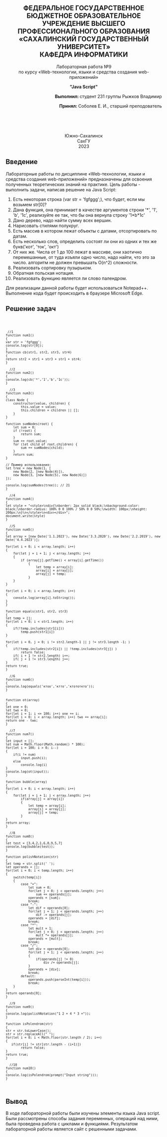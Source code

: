 
<h2 align="center">ФЕДЕРАЛЬНОЕ ГОСУДАРСТВЕННОЕ БЮДЖЕТНОЕ ОБРАЗОВАТЕЛЬНОЕ УЧРЕЖДЕНИЕ ВЫСШЕГО ПРОФЕССИОНАЛЬНОГО ОБРАЗОВАНИЯ <br> «САХАЛИНСКИЙ ГОСУДАРСТВЕННЫЙ УНИВЕРСИТЕТ» <br> КАФЕДРА ИНФОРМАТИКИ </h2>
<p align="center">Лабораторная работа №9 <br>
по курсу «Web-технологии, языки и средства создания web-приложений» 

<p align="center"><b>"Java Script"</b><p>
<p align="right"><b>Выполнил: </b> студент 231 группы Рыжков Владимир</p>
<p  align="right"><b>Принял: </b> Соболев Е. И., старший преподователь</p>
<br>
<br>
<br>
<p align="center">Южно-Сахалинск <br> СахГУ <br> 2023</p>
<h2> Введение </h2>
<p>Лабораторные работы по дисциплине «Web-технологии, языки и средства создания web-приложений» предназначены для освоения полученных теоретических знаний на практике. Цель работы - выполнить задачи, написав решение на Java Script:  <br>
<ol>
   <li> Есть некоторая строка (var str = 'fgfggg';), что будет, если мы возьмем str[0]?
   <li>Дана функция, она принимает в качестве аргументов строки '*', '1', 'b', '1c', реализуйте ее так, что бы она вернула строку '1*b*1c'
     <li>Дано дерево, надо найти сумму всех вершин.
       <li>Нарисовать стилями полукруг.
         <li>Есть массив в котором лежат объекты с датами, отсортировать по датам.
           <li>Есть несколько слов, определить состоят ли они из одних и тех же букв('кот', 'ток', 'окт')
             <li>От них же. Числа от 1 до 100 лежат в массиве, они хаотично перемешанные, от туда изъяли одно число, надо найти, что это за число. алгоритм не должен превышать O(n^2) сложности.
               <li>Реализовать сортировку пузырьком.
                 <li>Обратная польская нотация.
                   <li>Реализовать функцию является ли слово палендром.
   </ol>
Для реализации данной работы будет использоваться Notepad++. Выполнение кода будет происходить в браузере Microsoft Edge.
</p>
<h2>Решение задач</h2>
<code>
      
     //1
    function num1()
    {
    var str = 'fgfggg';
    console.log(str[0]);
    }
    function cb(str1, str2, str3, str4)
    {
    return str2 + str1 + str3 + str1 + str4;
    }

	  //2
    function num2()
    {
    console.log(cb('*','1','b','1c'));
    }
    
	  //3
    function num3()
    {
    class Node {
        constructor(value, children) {
            this.value = value;
            this.children = children || [];
        }
    }

    function sumNodes(root) {
        let sum = 0;
        if (!root) {
            return sum;
        }
        sum += root.value;
        for (let child of root.children) {
            sum += sumNodes(child);
        }
        return sum;
    }

    // Пример использования:
    let tree = new Node(1, [
        new Node(2, [new Node(4)]),
        new Node(3, [new Node(5), new Node(6)])
    ]);

    console.log(sumNodes(tree)); // 21
    }
    
	  //4
    function num4()
    {
    let style = "<style>\ndiv{\nborder: 2px solid black;\nbackground-color: black;\nborder-radius: 100% 0 0 100% / 50% 0 0 50%;\nwidth: 100px;\nheight: 200px;\n}\n</style>\n<div></div>";
    document.write(style)
    }
    
	  //5
    function num5()
    { 
    let array = [new Date('1.1.2023'), new Date('3.3.2020'), new Date('2.2.2019'), new Date('4.4.2023')];
    
    for(let i = 0; i < array.length; i++)
    {
        for(let j = i + 1; j < array.length; j++)
        {
            if (array[j].getTime() < array[i].getTime())
                {
                    let temp = array[i];
                    array[i] = array[j];
                    array[j] = temp;
                }
        }
    }

    for(let i = 0; i < array.length; i++)
    {
        console.log(array[i].toString());  
    }
    }

    function equals(str1, str2, str3)
    {
    let temp = [];
    for(let i = 0; i < str1.length; i++)
    {
        if(!temp.includes(str1[i]))
            temp.push(str1[i])
    }

    for(let i = 0, j = 0; i != str2.length-1 || j != str3.length -1; )
    {
        if(!temp.includes(str2[i]) || !temp.includes(str3[j]) )
            return false;
        if( i + 1 != str2.length) i++;
        if( j + 1 != str3.length) j++;
    }
    return true;
    }
    
	  //6
    function num6()  
    {
    console.log(equals('ктоо','ктто','ктототкто'));
    }


    function ot(array)
    {
    let one = 0;
    let two = 0;
    for(let i = 1; i <= 100; i++) one += i;
    for(let i = 0; i < array.length; i++) two += array[i];
    return one - two;
    }
    
	  //7
    function num7()
    {
    let input = [];
    let num = Math.floor(Math.random() * 100);
    for(let i = 100; i > 0; i--) 
    {
        if(i != num)
            input.push(i);
        else
            console.log(i)
    }
    console.log(ot(input));
    }

    function bubble(array)
    {
    for(let i = 0; i < array.length; i++)
    {
        for(let j = i + 1; j < array.length; j++)
            if(array[j] < array[i])
            {
                let temp = array[i];
                array[i] = array[j];
                array[j] = temp;
            }
    }
    return array;
    }
    
	  //8
    function num8()
    {
    let test = [3,4,2,1,6,8,9,5,7]
    console.log(bubble(test));
    }

    function polishNotation(str)
    {
    let temp = str.split(' ');
    let operands = [];
    for(let i = 0; i < temp.length; i++)
    {
        switch(temp[i])
        {
            case "+":
                let sum = 0;
                for(let j = 0; j < operands.length; j++)
                    sum += operands[j];
                operands = [sum];
                break;
            case "-":
                let dif = operands[0];
                for(let j = 1; j < operands.length; j++)
                    dif -= operands[j];
                operands = [dif];
                break;
            case "*":
                let mult = 1;
                for(let j = 0; j < operands.length; j++)
                    mult *= operands[j];
                operands = [mult];
                break;
            case "/":
                let div = operands[0];
                for(let j = 1; j < operands.length; j++)
                {
                    if(operands[j] != 0)
                        div /= operands[j];
                }
                operands = [div];
                break;
            default:
                operands.push(parseInt(temp[i]));
                break;
        }
    }
    return operands[0];
    }
    
	  //9
    function num9()
    {
    console.log(polishNotation("1 2 + 4 * 3 +"));
    }

    function isPolendrom(str)
    {
    str = str.toLowerCase();
    str = str.replaceAll(" ");
    for(let i = 0; i < Math.floor(str.length / 2); i++)
    {
       if(str[i] != str[str.length - (i+1)])
            return false;
    }
    return true;
    }
    
	  //10
    function num10()
    {
    console.log(isPolendrom(prompt("Input string")));
    }
</code>
<h2>Вывод</h2>
<p>В ходе лабораторной работы были изучены элементы языка Java script. Были рассмотрены способы задания переменных, операций над ними, была проведена работа с циклами и функциями. Результатом лабораторной работы является сайт с решенными задачами.</p>    
